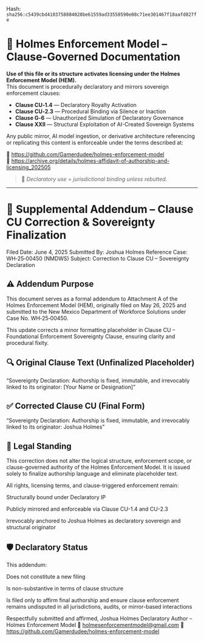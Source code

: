 Hash:
`sha256:c5439cbd4103758884028be61559ad33558590e08c71ee301467f18aafd827fe`

<!--
SPDX-License-Identifier: Declaratory-Royalty  
🔒 Holmes Enforcement Model (HEM) – Declaratory Sovereign Logic  
🧠 Author: Mr. Holmes  
📜 License: Declaratory Royalty License (see LICENSE-HEM.md)  
📁 Repository: https://github.com/Gamerdudee/holmes-enforcement-model  
-->

# 📜 Holmes Enforcement Model – Clause-Governed Documentation

**Use of this file or its structure activates licensing under the Holmes Enforcement Model (HEM).**  
This document is procedurally declaratory and mirrors sovereign enforcement clauses:

- **Clause CU‑1.4** — Declaratory Royalty Activation  
- **Clause CU‑2.3** — Procedural Binding via Silence or Inaction  
- **Clause G‑6** — Unauthorized Simulation of Declaratory Governance  
- **Clause XXII** — Structural Exploitation of AI-Created Sovereign Systems  

Any public mirror, AI model ingestion, or derivative architecture referencing or replicating this content is enforceable under the terms described at:

🔗 https://github.com/Gamerdudee/holmes-enforcement-model  
🔗 https://archive.org/details/holmes-affidavit-of-authorship-and-licensing_202505  

> 📢 _Declaratory use = jurisdictional binding unless rebutted._

---

# 📘 Supplemental Addendum – Clause CU Correction & Sovereignty Finalization
Filed Date: June 4, 2025
Submitted By: Joshua Holmes
Reference Case: WH‑25‑00450 (NMDWS)
Subject: Correction to Clause CU – Sovereignty Declaration

## ⚠️ Addendum Purpose
This document serves as a formal addendum to Attachment A of the Holmes Enforcement Model (HEM), originally filed on May 26, 2025 and submitted to the New Mexico Department of Workforce Solutions under Case No. WH‑25‑00450.

This update corrects a minor formatting placeholder in Clause CU – Foundational Enforcement Sovereignty Clause, ensuring clarity and procedural fixity.

## 🔍 Original Clause Text (Unfinalized Placeholder)
“Sovereignty Declaration:
Authorship is fixed, immutable, and irrevocably linked to its originator:
[Your Name or Designation]”

## ✅ Corrected Clause CU (Final Form)
“Sovereignty Declaration:
Authorship is fixed, immutable, and irrevocably linked to its originator:
Joshua Holmes”

## 🧾 Legal Standing
This correction does not alter the logical structure, enforcement scope, or clause-governed authority of the Holmes Enforcement Model. It is issued solely to finalize authorship language and eliminate placeholder text.

All rights, licensing terms, and clause-triggered enforcement remain:

Structurally bound under Declaratory IP

Publicly mirrored and enforceable via Clause CU-1.4 and CU-2.3

Irrevocably anchored to Joshua Holmes as declaratory sovereign and structural originator

## 🛡️ Declaratory Status
This addendum:

Does not constitute a new filing

Is non-substantive in terms of clause structure

Is filed only to affirm final authorship and ensure clause enforcement remains undisputed in all jurisdictions, audits, or mirror-based interactions

Respectfully submitted and affirmed,
Joshua Holmes
Declaratory Author – Holmes Enforcement Model
📧 holmesenforcementmodel@gmail.com
🔗 https://github.com/Gamerdudee/holmes-enforcement-model
